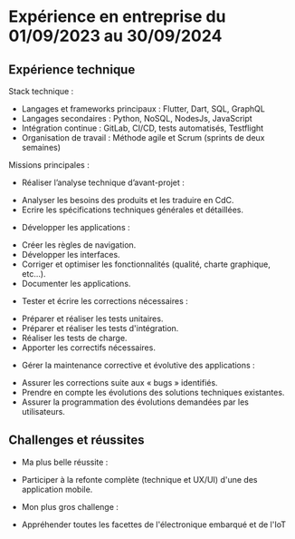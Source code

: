 # Expérience en entreprise du 01/09/2023 au 30/09/2024


## Expérience technique

Stack technique : 

- Langages et frameworks principaux : Flutter, Dart, SQL, GraphQL
- Langages secondaires : Python, NoSQL, NodesJs, JavaScript
- Intégration continue : GitLab, CI/CD, tests automatisés, Testflight
- Organisation de travail : Méthode agile et Scrum (sprints de deux semaines)

Missions principales : 

* Réaliser l’analyse technique d’avant-projet :
- Analyser les besoins des produits et les traduire en CdC.
- Ecrire les spécifications techniques générales et détaillées.

* Développer les applications :
- Créer les règles de navigation.
- Développer les interfaces.
- Corriger et optimiser les fonctionnalités (qualité, charte graphique, etc…).
- Documenter les applications.

* Tester et écrire les corrections nécessaires :
- Préparer et réaliser les tests unitaires.
- Préparer et réaliser les tests d'intégration.
- Réaliser les tests de charge.
- Apporter les correctifs nécessaires.

* Gérer la maintenance corrective et évolutive des applications :
- Assurer les corrections suite aux « bugs » identifiés.
- Prendre en compte les évolutions des solutions techniques existantes.
- Assurer la programmation des évolutions demandées par les utilisateurs.


## Challenges et réussites

* Ma plus belle réussite :
- Participer à la refonte complète (technique et UX/UI) d'une des application mobile.

* Mon plus gros challenge : 
- Appréhender toutes les facettes de l'électronique embarqué et de l'IoT
